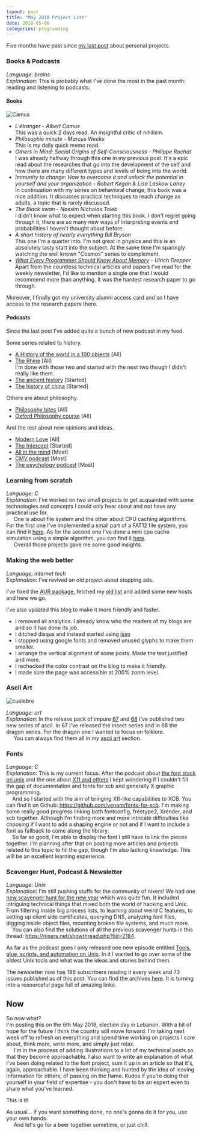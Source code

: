 ```yaml
---
layout: post
title: "May 2018 Project List"
date: 2018-05-06
categories: programming
---
```



Five months have past since [my last
post]({{site.baseurl}}/programming/2017/12/05/december-projects.html) about personal
projects.


### Books & Podcasts ###

_Language: brains_  
_Explanation_: This is probably what I've done the most in the past month:
reading and listening to podcasts.

#### Books ####

![Camus]({{site.baseurl}}/assets/etranger.jpg)

* _L'étranger - Albert Camus_  
This was a quick 2 days read. An insightful critic of nihilism.
* _Philosophie minute - Marcus Weeks_  
This is my daily quick memo read.
* _Others in Mind: Social Origins of Self-Consciousness - Philippe Rochat_  
I was already halfway through this one in my previous post. It's a epic
read about the researches that go into the development of the self and
how there are many different types and levels of being into the world.
* _Immunity to change: How to overcome it and unlock the potential in yourself and your organization - Robert Kegan & Lisa Laskow Lahey_  
In continuation with my series on behavioral change, this book was a nice
addition. It discusses practical techniques to reach change as adults,
a topic that is rarely discussed.
* _The Black swan - Nassim Nicholas Taleb_  
I didn't know what to expect when starting this book. I don't regret
going through it, there are so many new ways of interpreting events and
probabilities I haven't thought about before.
* _A short history of nearly everything Bill Bryson_  
This one I'm a quarter into. I'm not great in physics and this is an
absolutely tasty start into the subject. At the same time I'm sparingly
watching the well known "Cosmos" series to complement.
* _[What Every Programmer Should Know About Memory](https://www.akkadia.org/drepper/cpumemory.pdf) - Ulrich Drepper_  
Apart from the countless technical articles and papers I've read for the
weekly newsletter, I'd like to mention a single one that I would recommend
more than anything. It was the hardest research paper to go through.

Moreover, I finally got my university alumni access card and so I have
access to the research papers there.


#### Podcasts ####


Since the last post I've added quite a bunch of new podcast in my feed.

Some series related to history.
* [A History of the world in a 100 objects](https://en.wikipedia.org/wiki/A_History_of_the_World_in_100_Objects) [All]  
* [The Rhine](https://history-podcasts.com/rhinecast) [All]  
I'm done with those two and started with the next two though I didn't
really like them.  
* [The ancient history](https://history-podcasts.com/the-ancient-world) [Started]  
* [The history of china](https://thehistoryofchina.wordpress.com/) [Started]  

Others are about philosophy.
* [Philosophy bites](http://philosophybites.com/) [All]  
* [Oxford Philosophy course](http://www.openculture.com/2018/03/oxfords-free-introduction-to-philosophy-stream-41-lectures.html) [All]  

And the rest about new opinions and ideas.
* [Modern Love](https://www.npr.org/podcasts/469516571/modern-love) [All]  
* [The Intercept](https://theintercept.com/podcasts/) [Started]  
* [All in the mind](http://www.abc.net.au/radionational/programs/allinthemind/) [Most]  
* [CMV podcast](https://changemyview.net/podcast/) [Most]  
* [The psychology podcast](https://scottbarrykaufman.com/podcast/) [Most]  


### Learning from scratch ###


_Language: C_  
_Explanation_: I've worked on two small projects to get acquainted with
some technologies and concepts I could only hear about and not have any
practical use for.  
&nbsp;&nbsp;&nbsp;&nbsp; One is about file system
and the other about CPU caching algorithms.  For the first one I've
implemented a small part of a FAT12 file system, you can find it
[here](https://github.com/venam/FAT12). As for the second one I've done
a mini cpu cache simulation using a simple algorithm, you can find it
[here](https://github.com/venam/cache-simulation/).  
&nbsp;&nbsp;&nbsp;&nbsp; Overall those projects gave me
some good insights.


### Making the web better ###


_Language: internet tech_  
_Explanation_: I've revived an old project about stopping ads.

I've fixed the [AUR
package](https://aur.archlinux.org/packages/adsuck/), fetched my [old
list](https://github.com/venam/adsuck-hosts-experimentation) and added
some new hosts and here we go.

I've also updated this blog to make it more friendly and faster.

* I removed all analytics. I already know who the readers of my blogs
are and so it has done its job.
* I ditched disqus and instead started using [isso](https://posativ.org/isso/)
* I stopped using google fonts and removed unused glyphs to make them smaller.
* I arrange the vertical alignment of some posts. Made the text justified
and more.
* I rechecked the color contrast on the blog to make it friendly.
* I made sure the page was accessible at 200% zoom level.


### Ascii Art ###


![cuelebre]({{site.baseurl}}/assets/ascii/as55.png)

_Language: art_  
_Explanation_: In the release pack of impure
[67](http://pc.textmod.es/pack/impure67/) and
[68](http://pc.textmod.es/pack/impure68/) I've published two new series
of ascii. In 67 I've released the insect series and in 68 the dragon
series. For the dragon one I wanted to focus on folklore.  
&nbsp;&nbsp;&nbsp;&nbsp; You can always find them all in my [ascii
art]({{site.baseurl}}/asciiart.html) section.

### Fonts ###


_Language: C_  
_Explanation_: This is my current focus. After the podcast about [the font
stack on unix]({{site.baseurl}}/unix/2017/06/04/fonts-on-unix.html)
and the one about [X11 and
others]({{site.baseurl}}/unix/2016/10/25/x11-blah-blah.html) I kept
wondering if I couldn't fill the gap of documentation and fonts for xcb
and generally X graphic programming.  
&nbsp;&nbsp;&nbsp;&nbsp;And so I started with the aim of
bringing Xft-like capabilities to XCB. You can find it on Github:
<https://github.com/venam/fonts-for-xcb>. I'm making some really
good progress linking both fontconfig, freetype2, Xrender, and xcb
together. Although I'm finding more and more intricate difficulties
like choosing if I want to add a shaping engine or not and if I want to
include a font as fallback to come along the library.  
&nbsp;&nbsp;&nbsp;&nbsp;So far so good, I'm able to display the font I
still have to link the pieces together. I'm planning after that on posting
more articles and projects related to this topic to fill the gap, though
I'm also lacking knowledge. This will be an excellent learning experience.


### Scavenger Hunt, Podcast & Newsletter ###


_Language: Unix_  
_Explanation_: I'm still pushing stuffs for the community
of nixers! We had one [new scavenger hunt for the new
year](https://nixers.net/showthread.php?tid=2183) which was quite fun. It
included intriguing technical things that mixed both the world of hacking
and Unix. From filtering inside big process lists, to learning about
weird C features, to setting up client side certificates, querying DNS,
analyzing font files, digging inside object files, mounting broken file
systems, and much more.  
&nbsp;&nbsp;&nbsp;&nbsp;You can also find the solutions
of all the previous scavenger hunts in this thread:
<https://nixers.net/showthread.php?tid=2184>.

As far as the podcast goes I only released one new
episode entitled [Tools, glue, scripts, and automation on
Unix](https://nixers.net/showthread.php?tid=2191). In it I wanted to go
over some of the oldest Unix tools and what was the ideas and stories
behind them.

The newsletter now has 198 subscribers reading it every week and
73 issues published as of this post. You can find the archives
[here](https://newsletter.nixers.net/entries.php). It is turning into
a resourceful page full of amazing links.


## Now ##

So now what?  
I'm posting this on the 6th May 2018, election day in Lebanon. With a
bit of hope for the future I think the country will move forward. I'm
taking next week off to refresh on everything and spend time working
on projects I care about, think more, write more, and simply just relax.  
&nbsp;&nbsp;&nbsp;&nbsp; I'm in the process of adding illustrations to
a lot of my technical posts so that they become approachable. I also want to
write an explanation of what I've been doing related to the font
project, sum it up in an article so that it's, again, approachable. I
have been thinking and hunted by the idea of leaving information for
others, of passing on the flame. Kudos if you're doing that yourself in
your field of expertise - you don't have to be an expert even to share
what you've learned.

This is it!

As usual... If you want something done, no one's gonna do it for you,
use your own hands.  
&nbsp;&nbsp;&nbsp;&nbsp; And let's go for a beer together sometime,
or just chill.

